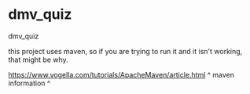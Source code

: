 # dmv_quiz
dmv_quiz


this project uses maven, so if you are trying to run it and it isn't working, 
that might be why.

https://www.vogella.com/tutorials/ApacheMaven/article.html
^ maven information ^
